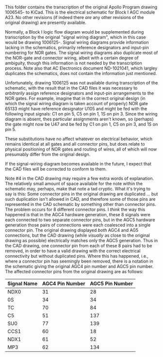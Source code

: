 This folder contains the transcription of the original Apollo Program drawing 1006545- to KiCad.  This is the electrical schematic for Block I AGC module A23.  No other revisions (if indeed there _are_ any other revisions of the original drawing) are presently available.

Normally, a Block I logic flow diagram would be supplemented during transcription by the original "signal wiring diagram", which in this case would be drawing 1006125-.  Signal wiring diagrams provide information lacking in the schematics, primarily reference designators and input-pin numbering for NOR gates.  The signal wiring diagrams also duplicate most of the NOR-gate and connector wiring, albeit with a certain degree of ambiguity, though this information is not needed by the transcription process. Note also that AC Electronics document ND-1021041, which largley duplicates the schematics, does not contain the information just mentioned.

Unfortunately, drawing 1006125 was not available during transcription of the schematic, with the result that in the CAD files it was necessary to _arbitrarily_ assign reference designators and input-pin arrangements to the NOR gates.  For example, imagine that in the correct original design (in which the signal wiring diagram is taken account of properly) NOR gate 65133 might have reference designator U105 and might be fed with the following input signals: C1 on pin 5, C5 on pin 1, 1S on pin 3.  Since the wiring diagram is absent, thes particular assignments aren't known, so (perhaps) the gate might now be U47 and be fed by C1 on pin 1, C5 on pin 3, and 1S on pin 5.

These substitutions have no affect whatever on electrical behavior, which remains identical at all gates and all connector pins, but does relate to physical positioning of NOR gates and routing of wires, all of which will now presumably differ from the original design.

If the signal-wiring diagram becomes available in the future, I expect that the CAD files will be corrected to conform to them.

Note #4 in the CAD drawing may require a few extra words of explanation.  The relatively small amount of space available for the note within the schematic may, perhaps, make that note a tad cryptic.  What it's trying to say is this: Some connector pins in the original drawing are duplicated ... but such duplication isn't allowed in CAD, and therefore some of those pins are represented in the CAD schematic by something other than connector pins.  The problem occurs for 8 different connector pins.  I _think_ the way this happened is that in the AGC4 hardware generation, these 8 signals were each connected to two separate connector pins, but in the AGC5 hardware generation those pairs of connections were each coalesced into a single connector pin.  The original drawing displayed _both_ AGC4 and AG5 connections, but the CAD drawing (while _visually_ as close to the original drawing as possible) electrically matches only the AGC5 generation.  Thus in the CAD drawing, one connector pin from each of these 8 pairs had to be removed, in order to have a valid drawing with the correct electrical connectivity but without duplicated pins.  Where this has happened, i.e., where a connector pin has seemingly been removed, there is a notation in the schematic giving the original AGC4 pin number and AGC5 pin number.  The affected connector pins from the original drawing are as follows:

|Signal Name|AGC4 Pin Number|AGC5 Pin Number|
|-----------|---------------|---------------|
|NDX0       |31             |28             |
|0S         |34             |34             |
|TC         |70             |84             |
|C5         |51             |137            |
|SU0        |77             |139            |
|CCS1       |60             |18             |
|NDX1       |61             |52             |
|MP3        |62             |134            |




